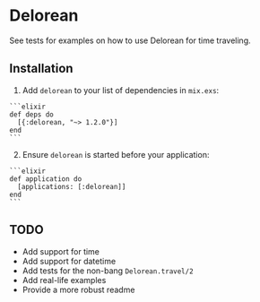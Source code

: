 # Delorean

See tests for examples on how to use Delorean for time traveling.

## Installation

  1. Add `delorean` to your list of dependencies in `mix.exs`:

    ```elixir
    def deps do
      [{:delorean, "~> 1.2.0"}]
    end
    ```

  2. Ensure `delorean` is started before your application:

    ```elixir
    def application do
      [applications: [:delorean]]
    end
    ```

## TODO

- Add support for time
- Add support for datetime
- Add tests for the non-bang `Delorean.travel/2`
- Add real-life examples
- Provide a more robust readme
